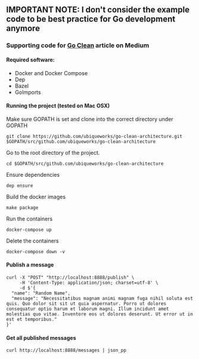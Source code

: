 ## IMPORTANT NOTE: I don't consider the example code to be best practice for Go development anymore

### Supporting code for [Go Clean](https://medium.com/@teo2k/go-clean-54c5cd866fe5) article on Medium

#### Required software:
* Docker and Docker Compose
* Dep
* Bazel
* GoImports

#### Running the project (tested on Mac OSX)

Make sure GOPATH is set and clone into the correct directory under GOPATH
```
git clone https://github.com/ubiqueworks/go-clean-architecture.git $GOPATH/src/github.com/ubiqueworks/go-clean-architecture
```

Go to the root directory of the project.
```
cd $GOPATH/src/github.com/ubiqueworks/go-clean-architecture
```

Ensure dependencies

```
dep ensure
```

Build the docker images

```
make package
```

Run the containers

```
docker-compose up
```

Delete the containers

```
docker-compose down -v
```

#### Publish a message
```
curl -X "POST" "http://localhost:8888/publish" \
     -H 'Content-Type: application/json; charset=utf-8' \
     -d $'{
  "name": "Random Name",
  "message": "Necessitatibus magnam animi magnam fuga nihil soluta est quis. Quo dolor sit sit ut quia aspernatur. Porro ut dolores consequatur optio harum et laborum magni. Illum incidunt amet molestias quo vitae. Inventore eos ut dolores deserunt. Ut error ut in est et temporibus."
}'
```

#### Get all published messages
```
curl http://localhost:8888/messages | json_pp
```
